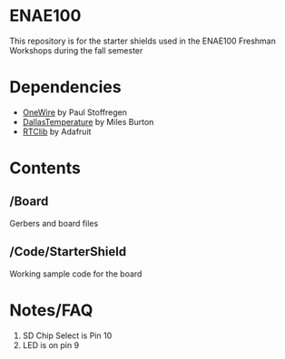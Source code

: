 # ENAE100
This repository is for the starter shields used in the ENAE100 Freshman Workshops during the fall semester

# Dependencies
* [OneWire](https://github.com/PaulStoffregen/OneWire) by Paul Stoffregen
* [DallasTemperature](https://github.com/milesburton/Arduino-Temperature-Control-Library) by Miles Burton
* [RTClib](https://github.com/adafruit/RTClib) by Adafruit

# Contents
## /Board
Gerbers and board files

## /Code/StarterShield
Working sample code for the board

# Notes/FAQ
1. SD Chip Select is Pin 10
2. LED is on pin 9
